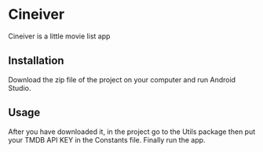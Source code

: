 # Cineiver

Cineiver is a little movie list app 

## Installation
Download the zip file of the project on your computer and run Android Studio.

## Usage
After you have downloaded it, in the project go to the Utils package then 
put your TMDB API KEY in the Constants file.
Finally run the app.